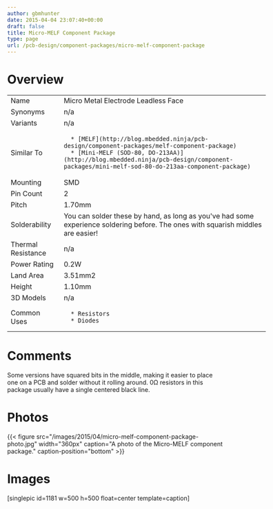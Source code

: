 ```yaml
---
author: gbmhunter
date: 2015-04-04 23:07:40+00:00
draft: false
title: Micro-MELF Component Package
type: page
url: /pcb-design/component-packages/micro-melf-component-package
---
```


# Overview


<table style="width: 600px;" >
<tbody >
<tr >

<td >Name
</td>

<td >Micro Metal Electrode Leadless Face
</td>
</tr>
<tr >

<td >Synonyms
</td>

<td >n/a
</td>
</tr>
<tr >

<td >Variants
</td>

<td >n/a
</td>
</tr>
<tr >

<td >Similar To
</td>

<td >



	  * [MELF](http://blog.mbedded.ninja/pcb-design/component-packages/melf-component-package)
	  * [Mini-MELF (SOD-80, DO-213AA)](http://blog.mbedded.ninja/pcb-design/component-packages/mini-melf-sod-80-do-213aa-component-package)


</td>
</tr>
<tr >

<td >Mounting
</td>

<td >SMD
</td>
</tr>
<tr >

<td >Pin Count
</td>

<td >2
</td>
</tr>
<tr >

<td >Pitch
</td>

<td >1.70mm
</td>
</tr>
<tr >

<td >Solderability
</td>

<td >You can solder these by hand, as long as you've had some experience soldering before. The ones with squarish middles are easier!
</td>
</tr>
<tr >

<td >Thermal Resistance
</td>

<td >n/a
</td>
</tr>
<tr >

<td >Power Rating
</td>

<td >0.2W
</td>
</tr>
<tr >

<td >Land Area
</td>

<td >3.51mm2
</td>
</tr>
<tr >

<td >Height
</td>

<td >1.10mm
</td>
</tr>
<tr >

<td >3D Models
</td>

<td >n/a
</td>
</tr>
<tr >

<td >Common Uses
</td>

<td >



	  * Resistors
	  * Diodes


</td>
</tr>
</tbody>
</table>


# Comments




Some versions have squared bits in the middle, making it easier to place one on a PCB and solder without it rolling around. 0Ω resistors in this package usually have a single centered black line.




# Photos



{{< figure src="/images/2015/04/micro-melf-component-package-photo.jpg" width="360px" caption="A photo of the Micro-MELF component package." caption-position="bottom" >}}



# Images




[singlepic id=1181 w=500 h=500 float=center template=caption]
